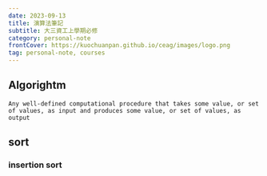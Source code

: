 ```yaml
---
date: 2023-09-13
title: 演算法筆記
subtitle: 大三資工上學期必修
category: personal-note
frontCover: https://kuochuanpan.github.io/ceag/images/logo.png
tag: personal-note, courses
---
```

## Algorightm
```quote
Any well-defined computational procedure that takes some value, or set of values, as input and produces some value, or set of values, as output
```


## sort
### insertion sort
